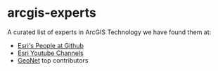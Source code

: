 # arcgis-experts
A curated list of experts in ArcGIS Technology we have found them at:

* [Esri's People at Github](https://github.com/orgs/Esri/people?utf8=%E2%9C%93&query=Nelson)
* [Esri Youtube Channels](https://esri-es.github.io/awesome-arcgis/esri/#youtube-channels)
* [GeoNet](http://community.esri.com/) top contributors

